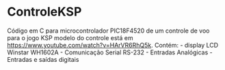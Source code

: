 # ControleKSP
Código em C para microcontrolador PIC18F4520 de um controle de voo para o jogo KSP
modelo do controle está em https://www.youtube.com/watch?v=HArVR6RhQ5k.
Contém:
        - display LCD Winstar WH1602A
        - Comunicação Serial RS-232
        - Entradas Analógicas
        - Entradas e saídas digitais
